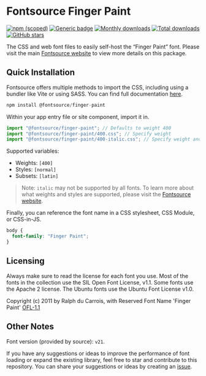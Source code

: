 # Fontsource Finger Paint

[![npm (scoped)](https://img.shields.io/npm/v/@fontsource/finger-paint?color=brightgreen)](https://www.npmjs.com/package/@fontsource/finger-paint) [![Generic badge](https://img.shields.io/badge/fontsource-passing-brightgreen)](https://github.com/fontsource/fontsource) [![Monthly downloads](https://badgen.net/npm/dm/@fontsource/finger-paint)](https://github.com/fontsource/fontsource) [![Total downloads](https://badgen.net/npm/dt/@fontsource/finger-paint)](https://github.com/fontsource/fontsource) [![GitHub stars](https://img.shields.io/github/stars/fontsource/fontsource.svg?style=social&label=Star)](https://github.com/fontsource/fontsource/stargazers)

The CSS and web font files to easily self-host the “Finger Paint” font. Please visit the main [Fontsource website](https://fontsource.org/fonts/finger-paint) to view more details on this package.

## Quick Installation

Fontsource offers multiple methods to import the CSS, including using a bundler like Vite or using SASS. You can find full documentation [here](https://fontsource.org/docs/getting-started/introduction).

```javascript
npm install @fontsource/finger-paint
```

Within your app entry file or site component, import it in.

```javascript
import "@fontsource/finger-paint"; // Defaults to weight 400
import "@fontsource/finger-paint/400.css"; // Specify weight
import "@fontsource/finger-paint/400-italic.css"; // Specify weight and style
```

Supported variables:
- Weights: `[400]`
- Styles: `[normal]`
- Subsets: `[latin]`

> Note: `italic` may not be supported by all fonts. To learn more about what weights and styles are supported, please visit the [Fontsource website](https://fontsource.org/fonts/finger-paint).

Finally, you can reference the font name in a CSS stylesheet, CSS Module, or CSS-in-JS.

```css
body {
  font-family: "Finger Paint";
}
```

## Licensing
Always make sure to read the license for each font you use. Most of the fonts in the collection use the SIL Open Font License, v1.1. Some fonts use the Apache 2 license. The Ubuntu fonts use the Ubuntu Font License v1.0.

Copyright (c) 2011 by Ralph du Carrois, with Reserved Font Name 'Finger Paint'
[OFL-1.1](https://openfontlicense.org)

## Other Notes
Font version (provided by source): `v21`.

If you have any suggestions or ideas to improve the performance of font loading or expand the existing library, feel free to star and contribute to this repository. You can share your suggestions or ideas by creating an [issue](https://github.com/fontsource/fontsource/issues).